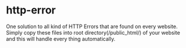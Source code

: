 # http-error
One solution to all kind of HTTP Errors that are found on every website. Simply copy these files into root directory(/public_html/) of your website and this will handle every thing automatically.
